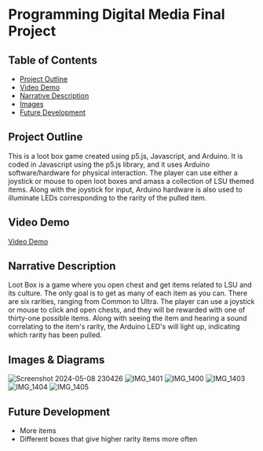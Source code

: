 # Programming Digital Media Final Project




## Table of Contents
- [Project Outline](#ProjectOutline)
- [Video Demo](#VideoDemo)
- [Narrative Description](#NarrativeDescription)
- [Images](#Images)
- [Future Development](#FutureDevelopment)



## Project Outline <a name="ProjectOutline"></a>
This is a loot box game created using p5.js, Javascript, and Arduino. It is coded in Javascript using the p5.js library, and it uses Arduino software/hardware for physical interaction. The player can use either a joystick or mouse to open loot boxes and amass a collection of LSU themed items. Along with the joystick for input, Arduino hardware is also used to illuminate LEDs corresponding to the rarity of the pulled item.



## Video Demo <a name="VideoDemo"></a>
<a href="https://youtube.com/shorts/H_cArVP5pgI">Video Demo</a>



## Narrative Description <a name="NarrativeDescription"></a>
Loot Box is a game where you open chest and get items related to LSU and its culture. The only goal is to get as many of each item as you can. There are six rarities, ranging from Common to Ultra. The player can use a joystick or mouse to click and open chests, and they will be rewarded with one of thirty-one possible items. Along with seeing the item and hearing a sound correlating to the item's rarity, the Arduino LED's will light up, indicating which rarity has been pulled.


## Images &amp; Diagrams<a name="Images"></a>
![Screenshot 2024-05-08 230426](https://github.com/MarkPlaisance/PDM2024/assets/158117520/e9012bbb-f880-4a25-9647-d5ce411795e7)
![IMG_1401](https://github.com/MarkPlaisance/PDM2024/assets/158117520/f127e5f3-6439-488f-92e9-68c8afa33358)
![IMG_1400](https://github.com/MarkPlaisance/PDM2024/assets/158117520/035d1513-9e8d-4f19-859b-d624b60cf59d)
![IMG_1403](https://github.com/MarkPlaisance/PDM2024/assets/158117520/e42893ab-c60a-4c2b-a943-6b7106e3c5af)
![IMG_1404](https://github.com/MarkPlaisance/PDM2024/assets/158117520/3273dab1-7a3d-4618-b446-70c72449ee38)
![IMG_1405](https://github.com/MarkPlaisance/PDM2024/assets/158117520/adb99727-2fb7-4d8c-b772-7448e78eec91)





## Future Development<a name="FutureDevelopment"></a>
- More items
- Different boxes that give higher rarity items more often
